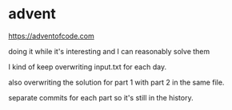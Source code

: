# advent

https://adventofcode.com

doing it while it's interesting and I can reasonably solve them

I kind of keep overwriting input.txt for each day.

also overwriting the solution for part 1 with part 2 in the same file.

separate commits for each part so it's still in the history.
